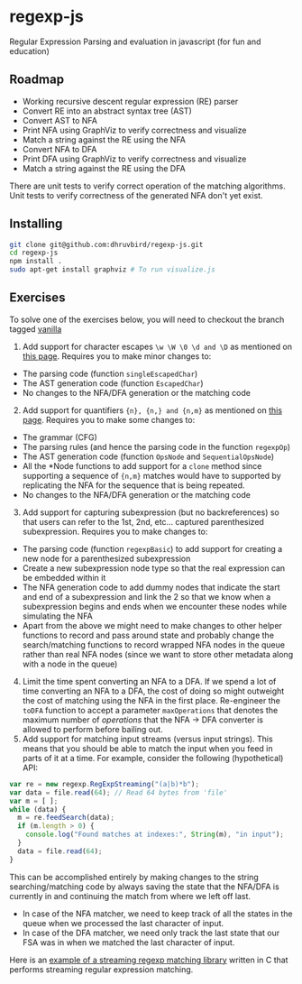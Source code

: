 regexp-js
=========

Regular Expression Parsing and evaluation in javascript (for fun and education)

## Roadmap

* Working recursive descent regular expression (RE) parser
* Convert RE into an abstract syntax tree (AST)
* Convert AST to NFA
* Print NFA using GraphViz to verify correctness and visualize
* Match a string against the RE using the NFA
* Convert NFA to DFA
* Print DFA using GraphViz to verify correctness and visualize
* Match a string against the RE using the DFA

There are unit tests to verify correct operation of the matching algorithms.
Unit tests to verify correctness of the generated NFA don't yet exist.

## Installing

```bash
git clone git@github.com:dhruvbird/regexp-js.git
cd regexp-js
npm install .
sudo apt-get install graphviz # To run visualize.js
```

## Exercises

To solve one of the exercises below, you will need to checkout the branch tagged [vanilla](https://github.com/dhruvbird/regexp-js/tree/vanilla)

1. Add support for character escapes ```\w \W \0 \d and \D``` as mentioned on [this page](http://www.javascriptkit.com/javatutors/redev2.shtml). Requires you to make minor changes to:
  * The parsing code (function ```singleEscapedChar```)
  * The AST generation code (function ```EscapedChar```)
  * No changes to the NFA/DFA generation or the matching code
2. Add support for quantifiers ```{n}, {n,} and {n,m}``` as mentioned on [this page](http://www.javascriptkit.com/javatutors/redev2.shtml). Requires you to make some changes to:
  * The grammar (CFG)
  * The parsing rules (and hence the parsing code in the function ```regexpOp```)
  * The AST generation code (function ```OpsNode``` and ```SequentialOpsNode```)
  * All the \*Node functions to add support for a ```clone``` method since supporting a sequence of ```{n,m}``` matches would have to supported by replicating the NFA for the sequence that is being repeated.
  * No changes to the NFA/DFA generation or the matching code
3. Add support for capturing subexpression (but no backreferences) so that users can refer to the 1st, 2nd, etc... captured parenthesized subexpression. Requires you to make changes to:
  * The parsing code (function ```regexpBasic```) to add support for creating a new node for a parenthesized subexpression
  * Create a new subexpression node type so that the real expression can be embedded within it
  * The NFA generation code to add dummy nodes that indicate the start and end of a subexpression and link the 2 so that we know when a subexpression begins and ends when we encounter these nodes while simulating the NFA
  * Apart from the above we might need to make changes to other helper functions to record and pass around state and probably change the search/matching functions to record wrapped NFA nodes in the queue rather than real NFA nodes (since we want to store other metadata along with a 
node in the queue)
4. Limit the time spent converting an NFA to a DFA. If we spend a lot of time converting an NFA to a DFA, the cost of doing so might outweight the cost of matching using the NFA in the first place. Re-engineer the ```toDFA``` function to accept a parameter ```maxOperations``` that denotes the maximum number of *operations* that the NFA -> DFA converter is allowed to perform before bailing out.
5. Add support for matching input streams (versus input strings). This means that you should be able to match the input when you feed in parts of it at a time. For example, consider the following (hypothetical) API:

```javascript
var re = new regexp.RegExpStreaming("(a|b)*b");
var data = file.read(64); // Read 64 bytes from 'file'
var m = [ ];
while (data) {
  m = re.feedSearch(data);
  if (m.length > 0) {
    console.log("Found matches at indexes:", String(m), "in input");
  }
  data = file.read(64);
}
```
This can be accomplished entirely by making changes to the string searching/matching code by always saving the state that the NFA/DFA is currently in and continuing the match from where we left off last.
  * In case of the NFA matcher, we need to keep track of all the states in the queue when we processed the last character of input.
  * In case of the DFA matcher, we need only track the last state that our FSA was in when we matched the last character of input.

Here is an [example of a streaming regexp matching library](https://github.com/agentzh/sregex) written in C that performs streaming regular expression matching.
